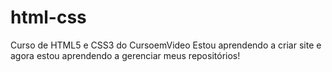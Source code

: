 # html-css
Curso de HTML5 e CSS3 do CursoemVideo
Estou aprendendo a criar site e agora estou aprendendo a gerenciar meus repositórios!